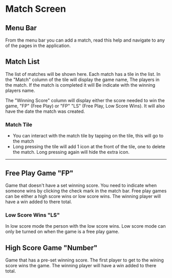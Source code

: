 # Match Screen

## Menu Bar

From the menu bar you can add a match, read this help and navigate to any of the pages in the application.

## Match List

The list of matches will be shown here. Each match has a tile in the list. In the "Match" column of the tile will display the game name, The players in the match. If the match is completed it will Be indicate with the winning players name.


The "Winning Score" column will display either the score needed to win the game, "FP" (Free Play) or "FP" "LS"
(Free Play, Low Score Wins). It will also have the date the match was created.

### Match Tile

- You can interact with the match tile by tapping on the tile, this will go to the match
- Long pressing the tile will add 1 icon at the front of the tile, one to delete the match.
Long pressing again will hide the extra icon.

---

## Free Play Game "FP"

Game that doesn't have a set winning score. You need to indicate when someone
wins by clicking the check mark in the match bar. Free play games can be either
a high score wins or low score wins. The winning player will have a win added to there total.

### Low Score Wins "LS"

In low score mode the person with the low score wins. Low score mode can only
be turned on when the game is a free play game.

## High Score Game "Number"

Game that has a pre-set winning score. The first player to get to the wining score
wins the game. The winning player will have a win added to there total.
